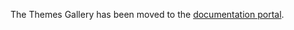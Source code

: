 The Themes Gallery has been moved to the [documentation portal](https://docs.pwpush.com/docs/themes-gallery/).
